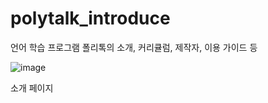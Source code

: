# polytalk_introduce
언어 학습 프로그램 폴리톡의 소개, 커리큘럼, 제작자, 이용 가이드 등

![image](https://user-images.githubusercontent.com/102637176/222750045-914e50bd-5e5c-487a-ab21-ac9bb668ae80.png)

소개 페이지
